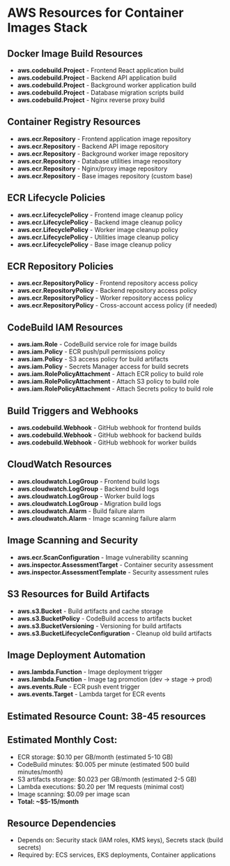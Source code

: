 # AWS Resources for Container Images Stack

## Docker Image Build Resources
- **aws.codebuild.Project** - Frontend React application build
- **aws.codebuild.Project** - Backend API application build
- **aws.codebuild.Project** - Background worker application build
- **aws.codebuild.Project** - Database migration scripts build
- **aws.codebuild.Project** - Nginx reverse proxy build

## Container Registry Resources
- **aws.ecr.Repository** - Frontend application image repository
- **aws.ecr.Repository** - Backend API image repository
- **aws.ecr.Repository** - Background worker image repository
- **aws.ecr.Repository** - Database utilities image repository
- **aws.ecr.Repository** - Nginx/proxy image repository
- **aws.ecr.Repository** - Base images repository (custom base)

## ECR Lifecycle Policies
- **aws.ecr.LifecyclePolicy** - Frontend image cleanup policy
- **aws.ecr.LifecyclePolicy** - Backend image cleanup policy
- **aws.ecr.LifecyclePolicy** - Worker image cleanup policy
- **aws.ecr.LifecyclePolicy** - Utilities image cleanup policy
- **aws.ecr.LifecyclePolicy** - Base image cleanup policy

## ECR Repository Policies
- **aws.ecr.RepositoryPolicy** - Frontend repository access policy
- **aws.ecr.RepositoryPolicy** - Backend repository access policy
- **aws.ecr.RepositoryPolicy** - Worker repository access policy
- **aws.ecr.RepositoryPolicy** - Cross-account access policy (if needed)

## CodeBuild IAM Resources
- **aws.iam.Role** - CodeBuild service role for image builds
- **aws.iam.Policy** - ECR push/pull permissions policy
- **aws.iam.Policy** - S3 access policy for build artifacts
- **aws.iam.Policy** - Secrets Manager access for build secrets
- **aws.iam.RolePolicyAttachment** - Attach ECR policy to build role
- **aws.iam.RolePolicyAttachment** - Attach S3 policy to build role
- **aws.iam.RolePolicyAttachment** - Attach Secrets policy to build role

## Build Triggers and Webhooks
- **aws.codebuild.Webhook** - GitHub webhook for frontend builds
- **aws.codebuild.Webhook** - GitHub webhook for backend builds
- **aws.codebuild.Webhook** - GitHub webhook for worker builds

## CloudWatch Resources
- **aws.cloudwatch.LogGroup** - Frontend build logs
- **aws.cloudwatch.LogGroup** - Backend build logs
- **aws.cloudwatch.LogGroup** - Worker build logs
- **aws.cloudwatch.LogGroup** - Migration build logs
- **aws.cloudwatch.Alarm** - Build failure alarm
- **aws.cloudwatch.Alarm** - Image scanning failure alarm

## Image Scanning and Security
- **aws.ecr.ScanConfiguration** - Image vulnerability scanning
- **aws.inspector.AssessmentTarget** - Container security assessment
- **aws.inspector.AssessmentTemplate** - Security assessment rules

## S3 Resources for Build Artifacts
- **aws.s3.Bucket** - Build artifacts and cache storage
- **aws.s3.BucketPolicy** - CodeBuild access to artifacts bucket
- **aws.s3.BucketVersioning** - Versioning for build artifacts
- **aws.s3.BucketLifecycleConfiguration** - Cleanup old build artifacts

## Image Deployment Automation
- **aws.lambda.Function** - Image deployment trigger
- **aws.lambda.Function** - Image tag promotion (dev → stage → prod)
- **aws.events.Rule** - ECR push event trigger
- **aws.events.Target** - Lambda target for ECR events

## Estimated Resource Count: 38-45 resources
## Estimated Monthly Cost:
- ECR storage: $0.10 per GB/month (estimated 5-10 GB)
- CodeBuild minutes: $0.005 per minute (estimated 500 build minutes/month)
- S3 artifacts storage: $0.023 per GB/month (estimated 2-5 GB)
- Lambda executions: $0.20 per 1M requests (minimal cost)
- Image scanning: $0.09 per image scan
- **Total: ~$5-15/month**

## Resource Dependencies
- Depends on: Security stack (IAM roles, KMS keys), Secrets stack (build secrets)
- Required by: ECS services, EKS deployments, Container applications